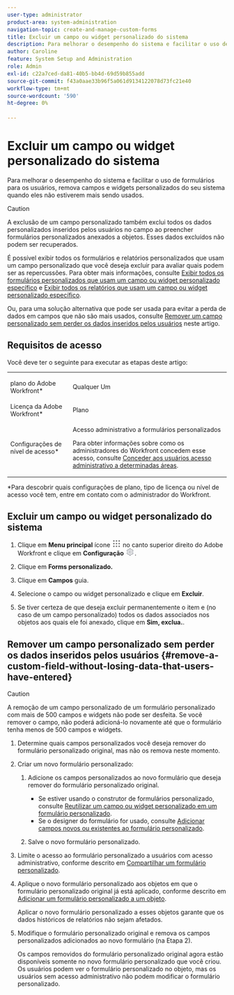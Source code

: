 ```yaml
---
user-type: administrator
product-area: system-administration
navigation-topic: create-and-manage-custom-forms
title: Excluir um campo ou widget personalizado do sistema
description: Para melhorar o desempenho do sistema e facilitar o uso de formulários para os usuários, remova campos e widgets personalizados do seu sistema quando eles não estiverem mais sendo usados.
author: Caroline
feature: System Setup and Administration
role: Admin
exl-id: c22a7ced-da81-40b5-bb4d-69d59b855add
source-git-commit: f43a0aae33b96f5a061d9134122078d73fc21e40
workflow-type: tm+mt
source-wordcount: '590'
ht-degree: 0%

---
```


# Excluir um campo ou widget personalizado do sistema

Para melhorar o desempenho do sistema e facilitar o uso de formulários para os usuários, remova campos e widgets personalizados do seu sistema quando eles não estiverem mais sendo usados.

>[!CAUTION]
>
>A exclusão de um campo personalizado também exclui todos os dados personalizados inseridos pelos usuários no campo ao preencher formulários personalizados anexados a objetos. Esses dados excluídos não podem ser recuperados.
>
>É possível exibir todos os formulários e relatórios personalizados que usam um campo personalizado que você deseja excluir para avaliar quais podem ser as repercussões. Para obter mais informações, consulte [Exibir todos os formulários personalizados que usam um campo ou widget personalizado específico](../../../administration-and-setup/customize-workfront/create-manage-custom-forms/view-all-custom-forms-that-use-a-particular-custom-field.md) e [Exibir todos os relatórios que usam um campo ou widget personalizado específico](../../../administration-and-setup/customize-workfront/create-manage-custom-forms/view-all-reports-that-use-a-particular-custom-field.md).
>
>Ou, para uma solução alternativa que pode ser usada para evitar a perda de dados em campos que não são mais usados, consulte [Remover um campo personalizado sem perder os dados inseridos pelos usuários](#remove-a-custom-field-without-losing-data-that-users-have-entered) neste artigo.

## Requisitos de acesso

Você deve ter o seguinte para executar as etapas deste artigo:

<table style="table-layout:auto"> 
 <col> 
 <col> 
 <tbody> 
  <tr data-mc-conditions=""> 
   <td role="rowheader"> <p>plano do Adobe Workfront*</p> </td> 
   <td>Qualquer Um</td> 
  </tr> 
  <tr> 
   <td role="rowheader">Licença da Adobe Workfront*</td> 
   <td>Plano</td> 
  </tr> 
  <tr data-mc-conditions=""> 
   <td role="rowheader">Configurações de nível de acesso*</td> 
   <td> <p>Acesso administrativo a formulários personalizados</p> <p>Para obter informações sobre como os administradores do Workfront concedem esse acesso, consulte <a href="../../../administration-and-setup/add-users/configure-and-grant-access/grant-users-admin-access-certain-areas.md" class="MCXref xref">Conceder aos usuários acesso administrativo a determinadas áreas</a>.</p> </td> 
  </tr> 
 </tbody> 
</table>

&#42;Para descobrir quais configurações de plano, tipo de licença ou nível de acesso você tem, entre em contato com o administrador do Workfront.

## Excluir um campo ou widget personalizado do sistema

1. Clique em **Menu principal** ícone ![](assets/main-menu-icon.png) no canto superior direito do Adobe Workfront e clique em **Configuração** ![](assets/gear-icon-settings.png).

1. Clique em **Forms personalizado.**
1. Clique em **Campos** guia.
1. Selecione o campo ou widget personalizado e clique em **Excluir**.
1. Se tiver certeza de que deseja excluir permanentemente o item e (no caso de um campo personalizado) todos os dados associados nos objetos aos quais ele foi anexado, clique em **Sim, exclua.**.

## Remover um campo personalizado sem perder os dados inseridos pelos usuários {#remove-a-custom-field-without-losing-data-that-users-have-entered}

>[!CAUTION]
>
>A remoção de um campo personalizado de um formulário personalizado com mais de 500 campos e widgets não pode ser desfeita. Se você remover o campo, não poderá adicioná-lo novamente até que o formulário tenha menos de 500 campos e widgets.

1. Determine quais campos personalizados você deseja remover do formulário personalizado original, mas não os remova neste momento.
1. Criar um novo formulário personalizado:

   1. Adicione os campos personalizados ao novo formulário que deseja remover do formulário personalizado original.

      * Se estiver usando o construtor de formulários personalizado, consulte [Reutilizar um campo ou widget personalizado em um formulário personalizado](../../../administration-and-setup/customize-workfront/create-manage-custom-forms/reuse-an-existing-field.md).
      * Se o designer do formulário for usado, consulte [Adicionar campos novos ou existentes ao formulário personalizado](/help/quicksilver/administration-and-setup/customize-workfront/create-manage-custom-forms/form-designer/design-a-form/design-a-form.md#add-new-or-existing-fields-to-your-custom-form).
   1. Salve o novo formulário personalizado.


1. Limite o acesso ao formulário personalizado a usuários com acesso administrativo, conforme descrito em [Compartilhar um formulário personalizado](../../../administration-and-setup/customize-workfront/create-manage-custom-forms/share-access-to-a-custom-form.md).
1. Aplique o novo formulário personalizado aos objetos em que o formulário personalizado original já está aplicado, conforme descrito em [Adicionar um formulário personalizado a um objeto](../../../workfront-basics/work-with-custom-forms/add-a-custom-form-to-an-object.md).

   Aplicar o novo formulário personalizado a esses objetos garante que os dados históricos de relatórios não sejam afetados.

1. Modifique o formulário personalizado original e remova os campos personalizados adicionados ao novo formulário (na Etapa 2).

   Os campos removidos do formulário personalizado original agora estão disponíveis somente no novo formulário personalizado que você criou. Os usuários podem ver o formulário personalizado no objeto, mas os usuários sem acesso administrativo não podem modificar o formulário personalizado.
